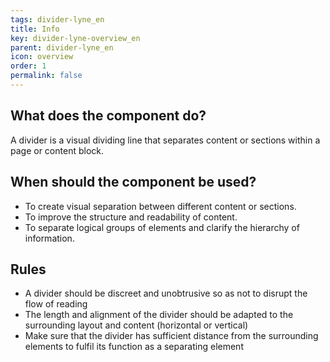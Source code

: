 ```yaml
---
tags: divider-lyne_en
title: Info
key: divider-lyne-overview_en
parent: divider-lyne_en
icon: overview
order: 1
permalink: false
---
```


## What does the component do?
A divider is a visual dividing line that separates content or sections within a page or content block.

## When should the component be used?
* To create visual separation between different content or sections.
* To improve the structure and readability of content.
* To separate logical groups of elements and clarify the hierarchy of information.

## Rules
* A divider should be discreet and unobtrusive so as not to disrupt the flow of reading
* The length and alignment of the divider should be adapted to the surrounding layout and content (horizontal or vertical)
* Make sure that the divider has sufficient distance from the surrounding elements to fulfil its function as a separating element